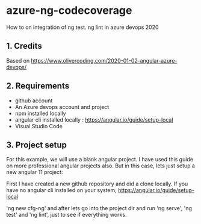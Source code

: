 # azure-ng-codecoverage
How to on integration of ng test. ng lint in azure devops 2020

## 1. Credits 
Based on https://www.olivercoding.com/2020-01-02-angular-azure-devops/

## 2. Requirements
- github account
- An Azure devops account and project
- npm installed locally
- angular cli installed locally : https://angular.io/guide/setup-local
- Visual Studio Code

## 3. Project setup
For this example, we will use a blank angular project. I have used this guide on more professional angular projects also. 
But in this case, lets just setup a new angular 11 project:

First I have created a new github repository and did a clone locally.
If you have no angular cli installed on your system; https://angular.io/guide/setup-local

'ng new cfg-ng' and after lets go into the project dir and run 'ng serve', 'ng test' and 'ng lint', just to see if everything works.




